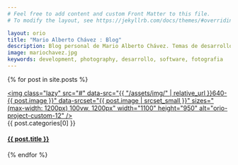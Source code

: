 ```yaml
---
# Feel free to add content and custom Front Matter to this file.
# To modify the layout, see https://jekyllrb.com/docs/themes/#overriding-theme-defaults

layout: orio
title: "Mario Alberto Chávez : Blog"
description: Blog personal de Mario Alberto Chávez. Temas de desarrollo de software y fotografia.
image: mariochavez.jpg
keywords: development, photography, desarrollo, software, fotografia
---
```


<div id="portfolio-grid" class="isotope-grid isotope-spaced-huge style-column-2 offset-ultra portfolio-container"  data-ratio="1:1">

  {% for post in site.posts %}
    <div class="isotope-item portfolio-item {{ post.categories[0] }}">
      <div class="portfolio-item-inner item-inner">
        <div class="portfolio-media do-anim-modern">
        <a href="{{ post.url }}" class="thumb-hover no-overlay scale">
             <img class="lazy" src="#"
              data-src="{{ "/assets/img/" | relative_url }}640-{{ post.image }}"
              data-srcset="{{ post.image | srcset_small }}" sizes="(max-width: 1200px) 100vw, 1200px" width="1100" height="950" alt="orio-project-custom-12" />
        </a>
        </div>
        <div class="portfolio-info do-anim">
          <span class="portfolio-category">{{ post.categories[0] }}</span>
          <h4 class="portfolio-name"><a href="{{ post.url }}"><strong>{{ post.title }}</strong></a></h4>
        </div>
      </div>
    </div>
  {% endfor %}

</div>
